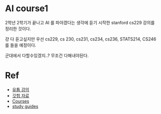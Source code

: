 # AI course1
2학년 2학기가 끝나고 AI 를 파야겠다는 생각에 듣기 시작한 stanford cs229 강의를 정리한 것이다.  


걍 다 듣고싶지만 우선 cs229, cs 230, cs231, cs234, cs236, STATS214, CS246 를 들을 예정이다.  

군대에서 다할수있겠지..?  무조건 다해내야된다.

# Ref
* [유튭 강의](https://www.youtube.com/watch?v=jGwO_UgTS7I&list=PLoROMvodv4rMiGQp3WXShtMGgzqpfVfbU)
* [깃헙 자료](https://github.com/maxim5/cs229-2018-autumn/tree/main)
* [Courses](https://online.stanford.edu/programs/artificial-intelligence-graduate-certificate)
* [study guides](https://stanford.edu/~shervine/teaching/cs-229/cheatsheet-supervised-learning)